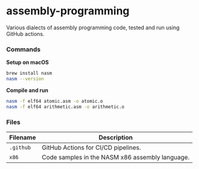# assembly-programming

Various dialects of assembly programming code, tested and run using GitHub actions.

### Commands

**Setup on macOS**

```bash
brew install nasm
nasm --version
```

**Compile and run**

```bash
nasm -f elf64 atomic.asm -o atomic.o
nasm -f elf64 arithmetic.asm -o arithmetic.o
```

### Files

| Filename  | Description                                     |
|-----------|-------------------------------------------------|
| `.github` | GitHub Actions for CI/CD pipelines.             |
| `x86`     | Code samples in the NASM x86 assembly language. |